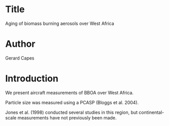 # Title 
Aging of biomass burning aerosols over West Africa

# Author
Gerard Capes

# Introduction
We present aircraft measurements of BBOA over West Africa.

Particle size was measured using a PCASP (Bloggs et al. 2004).

Jones et al. (1998) conducted several studies in this region,
but continental-scale measurements have not previously been made.
